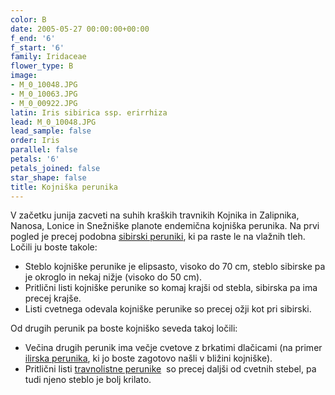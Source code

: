 ```yaml
---
color: B
date: 2005-05-27 00:00:00+00:00
f_end: '6'
f_start: '6'
family: Iridaceae
flower_type: B
image:
- M_0_10048.JPG
- M_0_10063.JPG
- M_0_00922.JPG
latin: Iris sibirica ssp. erirrhiza
lead: M_0_10048.JPG
lead_sample: false
order: Iris
parallel: false
petals: '6'
petals_joined: false
star_shape: false
title: Kojniška perunika
---
```

V začetku junija zacveti na suhih kraških travnikih Kojnika in Zalipnika, Nanosa, Lonice in Snežniške planote endemična kojniška perunika. Na prvi pogled je precej podobna [sibirski peruniki](../../irissibirica/sibirska-perunika/), ki pa raste le na vlažnih tleh. Ločili ju boste takole:

-   Steblo kojniške perunike je elipsasto, visoko do 70 cm, steblo sibirske pa je okroglo in nekaj nižje (visoko do 50 cm).
-   Pritlični listi kojniške perunike so komaj krajši od stebla, sibirska pa ima precej krajše.
-   Listi cvetnega odevala kojniške perunike so precej ožji kot pri sibirski.

Od drugih perunik pa boste kojniško seveda takoj ločili:

-   Večina drugih perunik ima večje cvetove z brkatimi dlačicami (na primer [ilirska perunika](../../irispallidaillyrica/ilirska-perunika/), ki jo boste zagotovo našli v bližini kojniške).
-   Pritlični listi [travnolistne perunike](../../irisgraminea/travnolistna-perunika/)  so precej daljši od cvetnih stebel, pa tudi njeno steblo je bolj krilato.
